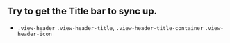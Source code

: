
## Try to get the Title bar to sync up. 
- `.view-header` `.view-header-title`, `.view-header-title-container` `.view-header-icon`

